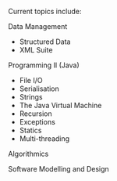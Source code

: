 Current topics include:

Data Management 
- Structured Data
- XML Suite
  
Programming II (Java)
- File I/O
- Serialisation
- Strings
- The Java Virtual Machine
- Recursion
- Exceptions
- Statics
- Multi-threading

Algorithmics

Software Modelling and Design

